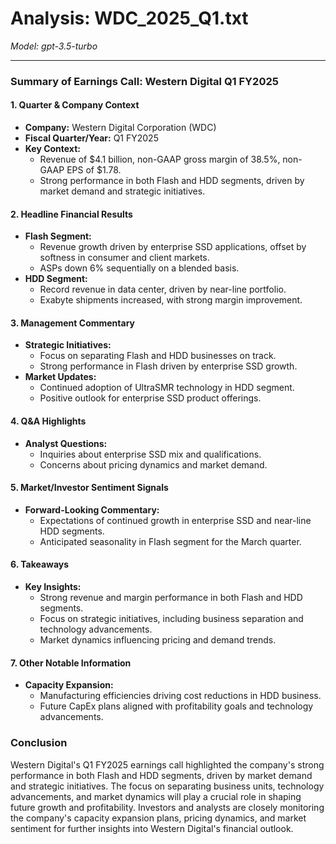 # Analysis: WDC_2025_Q1.txt

*Model: gpt-3.5-turbo*

---

### Summary of Earnings Call: Western Digital Q1 FY2025

#### 1. Quarter & Company Context
- **Company:** Western Digital Corporation (WDC)
- **Fiscal Quarter/Year:** Q1 FY2025
- **Key Context:** 
  - Revenue of $4.1 billion, non-GAAP gross margin of 38.5%, non-GAAP EPS of $1.78.
  - Strong performance in both Flash and HDD segments, driven by market demand and strategic initiatives.
  
#### 2. Headline Financial Results
- **Flash Segment:** 
  - Revenue growth driven by enterprise SSD applications, offset by softness in consumer and client markets.
  - ASPs down 6% sequentially on a blended basis.
- **HDD Segment:**
  - Record revenue in data center, driven by near-line portfolio.
  - Exabyte shipments increased, with strong margin improvement.

#### 3. Management Commentary
- **Strategic Initiatives:**
  - Focus on separating Flash and HDD businesses on track.
  - Strong performance in Flash driven by enterprise SSD growth.
- **Market Updates:**
  - Continued adoption of UltraSMR technology in HDD segment.
  - Positive outlook for enterprise SSD product offerings.

#### 4. Q&A Highlights
- **Analyst Questions:**
  - Inquiries about enterprise SSD mix and qualifications.
  - Concerns about pricing dynamics and market demand.

#### 5. Market/Investor Sentiment Signals
- **Forward-Looking Commentary:**
  - Expectations of continued growth in enterprise SSD and near-line HDD segments.
  - Anticipated seasonality in Flash segment for the March quarter.

#### 6. Takeaways
- **Key Insights:**
  - Strong revenue and margin performance in both Flash and HDD segments.
  - Focus on strategic initiatives, including business separation and technology advancements.
  - Market dynamics influencing pricing and demand trends.

#### 7. Other Notable Information
- **Capacity Expansion:** 
  - Manufacturing efficiencies driving cost reductions in HDD business.
  - Future CapEx plans aligned with profitability goals and technology advancements.

### Conclusion
Western Digital's Q1 FY2025 earnings call highlighted the company's strong performance in both Flash and HDD segments, driven by market demand and strategic initiatives. The focus on separating business units, technology advancements, and market dynamics will play a crucial role in shaping future growth and profitability. Investors and analysts are closely monitoring the company's capacity expansion plans, pricing dynamics, and market sentiment for further insights into Western Digital's financial outlook.